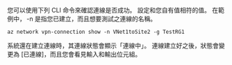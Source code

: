 您可以使用下列 CLI 命令來確認連線是否成功。 設定和您自有值相符的值。 在範例中， -n 是指您已建立，而且想要測試之連線的名稱。

```azurecli
az network vpn-connection show -n VNet1toSite2 -g TestRG1
```

系統還在建立連線時，其連線狀態會顯示「連線中」。 連線建立好之後，狀態會變更為 [已連線]，而且您會看見輸入和輸出位元組。